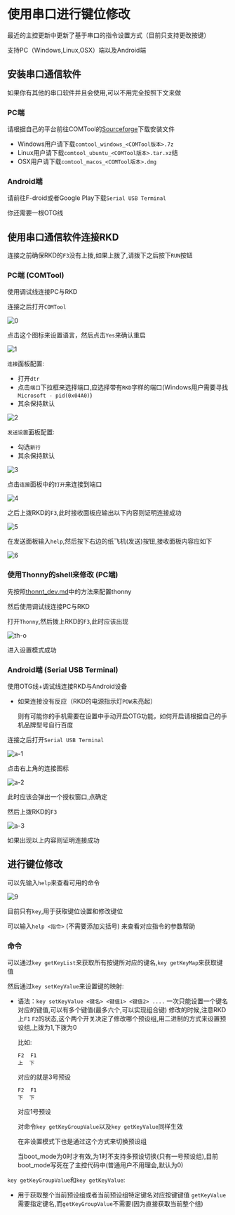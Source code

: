 # 使用串口进行键位修改

最近的主控更新中更新了基于串口的指令设置方式（目前只支持更改按键）

支持PC（Windows,Linux,OSX）端以及Android端

## 安装串口通信软件

如果你有其他的串口软件并且会使用,可以不用完全按照下文来做

### PC端

请根据自己的平台前往COMTool的[Sourceforge](https://sourceforge.net/projects/comtool/files)下载安装文件

- Windows用户请下载`comtool_windows_<COMTool版本>.7z`
- Linux用户请下载`comtool_ubuntu_<COMTool版本>.tar.xz`结
- OSX用户请下载`comtool_macos_<COMTool版本>.dmg`

### Android端

请前往F-droid或者Google Play下载`Serial USB Terminal`

你还需要一根OTG线

## 使用串口通信软件连接RKD

连接之前确保RKD的`F3`没有上拨,如果上拨了,请拨下之后按下`RUN`按钮

### PC端 (COMTool)

使用调试线连接PC与RKD

连接之后打开`COMTool`

![0](PICs/cdc_setting/0.png)

点击这个图标来设置语言，然后点击`Yes`来确认重启

![1](PICs/cdc_setting/1.png)

`连接`面板配置:
- 打开`dtr`
- 点击`端口`下拉框来选择端口,应选择带有`RKD`字样的端口(Windows用户需要寻找`Microsoft - pid(0x04A0)`)
- 其余保持默认

![2](PICs/cdc_setting/2.png)

`发送设置`面板配置:
- 勾选`新行`
- 其余保持默认

![3](PICs/cdc_setting/3.png)

点击`连接`面板中的`打开`来连接到端口

![4](PICs/cdc_setting/4.png)

之后上拨RKD的`F3`,此时接收面板应输出以下内容则证明连接成功

![5](PICs/cdc_setting/5.png)

在发送面板输入`help`,然后按下右边的纸飞机(发送)按钮,接收面板内容应如下

![6](PICs/cdc_setting/6.png)

### 使用Thonny的shell来修改 (PC端)

先按照[thonnt_dev.md](thonny_dev.md)中的方法来配置thonny

然后使用调试线连接PC与RKD

打开`Thonny`,然后拨上RKD的`F3`,此时应该出现

![th-o](PICs/cdc_setting/th-0.png)

进入设置模式成功

### Android端 (Serial USB Terminal)

使用OTG线+调试线连接RKD与Android设备

- 如果连接没有反应（RKD的电源指示灯`POW`未亮起）

  则有可能你的手机需要在设置中手动开启OTG功能，如何开启请根据自己的手机品牌型号自行百度

连接之后打开`Serial USB Terminal`

![a-1](PICs/cdc_setting/a-1.jpg)

点击右上角的连接图标

![a-2](PICs/cdc_setting/a-2.png)

此时应该会弹出一个授权窗口,点确定

然后上拨RKD的`F3`

![a-3](PICs/cdc_setting/a-3.jpg)

如果出现以上内容则证明连接成功

## 进行键位修改

可以先输入`help`来查看可用的命令

![9](PICs/cdc_setting/9.png)

目前只有`key`,用于获取键位设置和修改键位

可以输入`help <指令>` (不需要添加尖括号) 来查看对应指令的参数帮助

### 命令

可以通过`key getKeyList`来获取所有按键所对应的键名,`key getKeyMap`来获取键值

然后通过`key setKeyValue`来设置键的映射:
- 语法：`key setKeyValue <键名> <键值1> <键值2> ....`
  一次只能设置一个键名对应的键值,可以有多个键值(最多六个,可以实现组合键)
  修改的时候,注意RKD上`F1` `F2`的状态,这个两个开关决定了修改哪个预设组,用二进制的方式来设置预设组,上拨为1,下拨为0

  比如:
  ```
  F2  F1
  上  下
  ```
  对应的就是3号预设
  ```
  F2  F1
  下  下
  ```
  对应1号预设
  
  对命令`key getKeyGroupValue`以及`key getKeyValue`同样生效

  在非设置模式下也是通过这个方式来切换预设组

  当boot_mode为0时才有效,为1时不支持多预设切换(只有一号预设组),目前boot_mode写死在了主控代码中(普通用户不用理会,默认为0)

`key getKeyGroupValue`和`key getKeyValue`:
- 用于获取整个当前预设组或者当前预设组特定键名对应按键键值
  `getKeyValue`需要指定键名,而`getKeyGroupValue`不需要(因为直接获取当前整个组)

